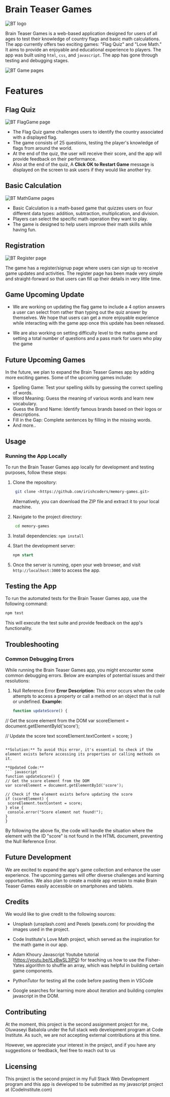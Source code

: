 # Brain Teaser Games

![BT logo](assets/images/btlogo.png)

Brain Teaser Games is a web-based application designed for users of all ages to test their knowledge of country flags and basic math calculations. The app currently offers two exciting games: "Flag Quiz" and "Love Math." It aims to provide an enjoyable and educational experience to players. The app was built using `html`, `css`, and `javascript`. The app has gone through testing and debugging stages.

![BT Game pages](assets/images/btgamepage.png)

# Features

## Flag Quiz

![BT FlagGame page](assets/images/flaggame.png)

- The Flag Quiz game challenges users to identify the country associated with a displayed flag.
- The game consists of 25 questions, testing the player's knowledge of flags from around the world.
- At the end of the quiz, the user will receive their score, and the app will provide feedback on their performance.
- Also at the end of the quiz, A **Click OK to Restart Game** message is displayed on the screen to ask users if they would like another try.

## Basic Calculation

![BT MathGame pages](assets/images/mathgame.png)

- Basic Calculation is a math-based game that quizzes users on four different data types: addition, subtraction, multiplication, and division.
- Players can select the specific math operation they want to play.
- The game is designed to help users improve their math skills while having fun.
  
## Registration

![BT Register page](assets/images/registerpage.png)

The game has a register/signup page where users can sign up to receive game updates and activities. The register page has been made very simple and straight-forward so that users can fill up their details in very little time.

## Game Upcoming Update

- We are working on updating the flag game to include a 4 option answers a user can select from rather than typing out the quiz answer by themselves. We hope that users can get a more enjoyable experience while interacting with the game app once this update has been released.

- We are also working on setting difficulty level to the maths game and setting a total number of questions and a pass mark for users who play the game

## Future Upcoming Games

In the future, we plan to expand the Brain Teaser Games app by adding more exciting games. Some of the upcoming games include:

- Spelling Game: Test your spelling skills by guessing the correct spelling of words.
- Word Meaning: Guess the meaning of various words and learn new vocabulary.
- Guess the Brand Name: Identify famous brands based on their logos or descriptions.
- Fill in the Gap: Complete sentences by filling in the missing words.
- And more..
  
## Usage

### Running the App Locally

To run the Brain Teaser Games app locally for development and testing purposes, follow these steps:

1. Clone the repository:

   ```bash
    git clone <https://github.com/irishcoders/memory-games.git>
    ```

    Alternatively, you can download the ZIP file and extract it to your local machine.

2. Navigate to the project directory:

   ```bash
    cd memory-games
    ```

3. Install dependencies:
   `npm install`

4. Start the development server:

    ```sql
    npm start
    ```

5. Once the server is running, open your web browser, and visit `http://localhost:3000` to access the app.

## Testing the App

To run the automated tests for the Brain Teaser Games app, use the following command:

 ```bash
 npm test
 ```

This will execute the test suite and provide feedback on the app's functionality.

## Troubleshooting

### Common Debugging Errors

While running the Brain Teaser Games app, you might encounter some common debugging errors. Below are examples of potential issues and their resolutions:

1. Null Reference Error
    **Error Description:** This error occurs when the code attempts to access a property or call a method on an object that is null or undefined.
    **Example:**

    ```javascript
    function updateScore() {

  // Get the score element from the DOM
  var scoreElement = document.getElementById('score');

  // Update the score text
  scoreElement.textContent = score;
  }

   ```

**Solution:** To avoid this error, it's essential to check if the element exists before accessing its properties or calling methods on it.

**Updated Code:**
``` javascript
function updateScore() {
  // Get the score element from the DOM
  var scoreElement = document.getElementById('score');

  // Check if the element exists before updating the score
  if (scoreElement) {
    scoreElement.textContent = score;
  } else {
    console.error("Score element not found!");
  }
}
```

By following the above fix, the code will handle the situation where the element with the ID "score" is not found in the HTML document, preventing the Null Reference Error.


## Future Development

We are excited to expand the app's game collection and enhance the user experience. The upcoming games will offer diverse challenges and learning opportunities. We also plan to create a mobile app version to make Brain Teaser Games easily accessible on smartphones and tablets.

## Credits

We would like to give credit to the following sources:

- Unsplash (unsplash.com) and Pexels (pexels.com) for providing the images used in the project.

- Code Institute's Love Math project, which served as the inspiration for the math game in our app.

- Adam Khoury Javascript Youtube tutorial (<https://youtu.be/tLxBwSL3lPQ>) for teaching us how to use the Fisher-Yates algorithm to shuffle an array, which was helpful in building certain game components.

- PythonTutor for testing all the code before pasting them in VSCode

- Google searches for learning more about iteration and building complex javascript in the DOM. 
  

## Contributing

At the moment, this project is the second assignment project for me, Oluwaseyi Babalola under the full stack web development program at Code Institute. As such, we are not accepting external contributions at this time.

However, we appreciate your interest in the project, and if you have any suggestions or feedback, feel free to reach out to us

## Licensing

This project is the second project in my Full Stack Web Development program and this app is developed to be submitted as my javascript project at (CodeInstitute.com)
